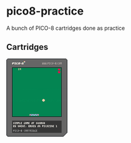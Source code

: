 # pico8-practice
A bunch of PICO-8 cartridges done as practice

## Cartridges
![Squashy, from Picozine 1](https://github.com/uvehj/pico8-practice/blob/main/files/Images/squashy.p8.png)
